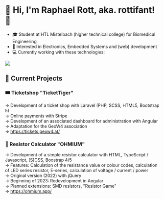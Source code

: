 # 👋 Hi, I'm Raphael Rott, aka. rottifant! 🚀

- 🎓 Student at HTL Mistelbach (higher technical college) for Biomedical Engineering
- 👀 Interested in Electronics, Embedded Systems and (web) development
- 💻 Currently working with these technologies:
  
![](https://skillicons.dev/icons?i=angular,laravel,ts,js,php,c,cs,cpp,arduino,raspberrypi,py,sass,css,html,bootstrap)

## 🔧 Current Projects
### 🎟️ Ticketshop "TicketTiger"
→ Development of a ticket shop with Laravel (PHP, SCSS, HTML5, Bootstrap 5)<br>
→ Online payments with Stripe<br>
→ Development of an associated dashboard for administration with Angular<br>
→ Adaptation for the GeoW4 association<br>
⇒ https://tickets.geow4.at/<br>

### 🧮 Resistor Calculator "OHMIUM"
→ Development of a simple resistor calculator with HTML, TypeScript / Javascript, (S)CSS, Boostrap 4/5<br>
→ Features: Calculation of the resistance value or colour codes, calculation of LED series resistor, E-series, calculation of voltage / current / power<br>
→ Original version (2022) with jQuery<br>
→ Beginning of 2023: Redevelopment in Angular<br>
→ Planned extensions: SMD resistors, "Resistor Game"<br>
⇒ https://ohmium.app/
<!---
rottifant/rottifant is a ✨ special ✨ repository because its `README.md` (this file) appears on your GitHub profile.
You can click the Preview link to take a look at your changes.
--->
